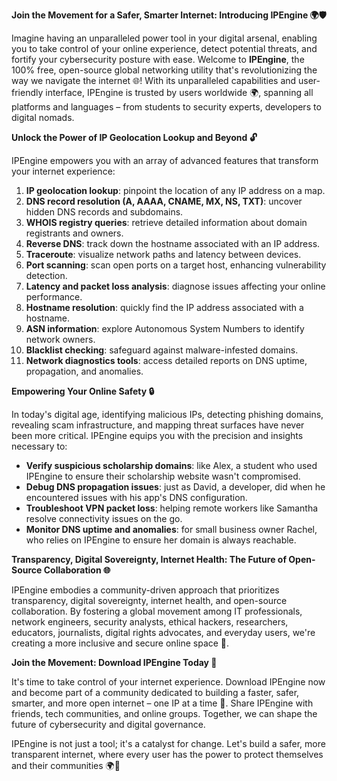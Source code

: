 **Join the Movement for a Safer, Smarter Internet: Introducing IPEngine 🌍🛡️**

Imagine having an unparalleled power tool in your digital arsenal, enabling you to take control of your online experience, detect potential threats, and fortify your cybersecurity posture with ease. Welcome to **IPEngine**, the 100% free, open-source global networking utility that's revolutionizing the way we navigate the internet 🌐! With its unparalleled capabilities and user-friendly interface, IPEngine is trusted by users worldwide 🌍, spanning all platforms and languages – from students to security experts, developers to digital nomads.

**Unlock the Power of IP Geolocation Lookup and Beyond 🔓**

IPEngine empowers you with an array of advanced features that transform your internet experience:

1.  **IP geolocation lookup**: pinpoint the location of any IP address on a map.
2.  **DNS record resolution (A, AAAA, CNAME, MX, NS, TXT)**: uncover hidden DNS records and subdomains.
3.  **WHOIS registry queries**: retrieve detailed information about domain registrants and owners.
4.  **Reverse DNS**: track down the hostname associated with an IP address.
5.  **Traceroute**: visualize network paths and latency between devices.
6.  **Port scanning**: scan open ports on a target host, enhancing vulnerability detection.
7.  **Latency and packet loss analysis**: diagnose issues affecting your online performance.
8.  **Hostname resolution**: quickly find the IP address associated with a hostname.
9.  **ASN information**: explore Autonomous System Numbers to identify network owners.
10. **Blacklist checking**: safeguard against malware-infested domains.
11. **Network diagnostics tools**: access detailed reports on DNS uptime, propagation, and anomalies.

**Empowering Your Online Safety 🔒**

In today's digital age, identifying malicious IPs, detecting phishing domains, revealing scam infrastructure, and mapping threat surfaces have never been more critical. IPEngine equips you with the precision and insights necessary to:

*   **Verify suspicious scholarship domains**: like Alex, a student who used IPEngine to ensure their scholarship website wasn't compromised.
*   **Debug DNS propagation issues**: just as David, a developer, did when he encountered issues with his app's DNS configuration.
*   **Troubleshoot VPN packet loss**: helping remote workers like Samantha resolve connectivity issues on the go.
*   **Monitor DNS uptime and anomalies**: for small business owner Rachel, who relies on IPEngine to ensure her domain is always reachable.

**Transparency, Digital Sovereignty, Internet Health: The Future of Open-Source Collaboration 🌐**

IPEngine embodies a community-driven approach that prioritizes transparency, digital sovereignty, internet health, and open-source collaboration. By fostering a global movement among IT professionals, network engineers, security analysts, ethical hackers, researchers, educators, journalists, digital rights advocates, and everyday users, we're creating a more inclusive and secure online space 🌈.

**Join the Movement: Download IPEngine Today 🚀**

It's time to take control of your internet experience. Download IPEngine now and become part of a community dedicated to building a faster, safer, smarter, and more open internet – one IP at a time 🔗. Share IPEngine with friends, tech communities, and online groups. Together, we can shape the future of cybersecurity and digital governance.

IPEngine is not just a tool; it's a catalyst for change. Let's build a safer, more transparent internet, where every user has the power to protect themselves and their communities 🌍💪